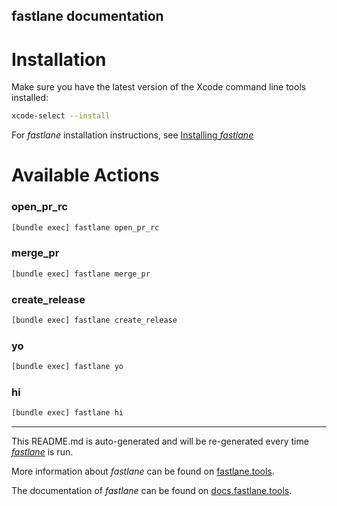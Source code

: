fastlane documentation
----

# Installation

Make sure you have the latest version of the Xcode command line tools installed:

```sh
xcode-select --install
```

For _fastlane_ installation instructions, see [Installing _fastlane_](https://docs.fastlane.tools/#installing-fastlane)

# Available Actions

### open_pr_rc

```sh
[bundle exec] fastlane open_pr_rc
```



### merge_pr

```sh
[bundle exec] fastlane merge_pr
```



### create_release

```sh
[bundle exec] fastlane create_release
```



### yo

```sh
[bundle exec] fastlane yo
```



### hi

```sh
[bundle exec] fastlane hi
```



----

This README.md is auto-generated and will be re-generated every time [_fastlane_](https://fastlane.tools) is run.

More information about _fastlane_ can be found on [fastlane.tools](https://fastlane.tools).

The documentation of _fastlane_ can be found on [docs.fastlane.tools](https://docs.fastlane.tools).
